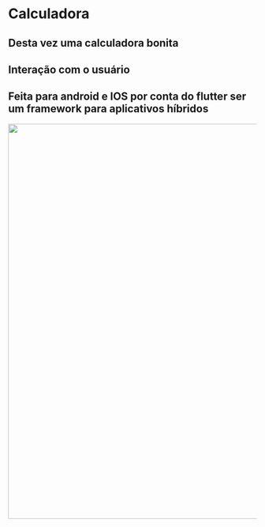 # Calculadora

## Desta vez uma calculadora bonita

## Interação com o usuário

## Feita para android e IOS por conta do flutter ser um framework para aplicativos híbridos

<p align="center">
    <img width="800" heigth="800" src="https://github.com/brunossales/Flutter_LeadDell/blob/main/nova_calculadora/img/imagem.png">
</p>
